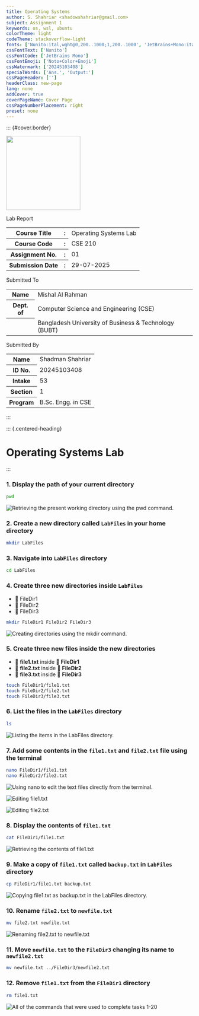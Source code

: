 ```yaml
---
title: Operating Systems
author: S. Shahriar <shadowshahriar@gmail.com>
subject: Assignment 1
keywords: os, wsl, ubuntu
colorTheme: light
codeTheme: stackoverflow-light
fonts: ['Nunito:ital,wght@0,200..1000;1,200..1000', 'JetBrains+Mono:ital,wght@0,100..800;1,100..800']
cssFontText: ['Nunito']
cssFontCode: ['JetBrains Mono']
cssFontEmoji: ['Noto+Color+Emoji']
cssWatermark: ['20245103408']
specialWords: ['Ans.', 'Output:']
cssPageHeader: ['']
headerClass: new-page
lang: none
addCover: true
coverPageName: Cover Page
cssPageNumberPlacement: right
preset: none
---
```


::: {#cover.border}

<section>
	<img id="watermark" class="round" src="./bubt.png" width="200px" />
</section>
<section>
	<p class="h1 w800 underline text-upr">Lab Report</p>
	<table class="compact borderless table-large table-upr padless" style="width: 5.1in">
		<tr>
			<th>Course Title</th>
			<th>:</th><td>Operating Systems Lab</td>
		</tr>
		<tr>
			<th>Course Code</th>
			<th>:</th><td>CSE 210</td>
		</tr>
		<tr>
			<th>Assignment No.</th>
			<th>:</th><td>01</td>
		</tr>
		<tr>
			<th>Submission Date</th>
			<th>:</th><td>29-07-2025</td>
		</tr>
	</table>
</section>
<section style="--hw: 7.2rem;">
	<p class="h2 w800 text-upr">Submitted To</p>
	<table class="compact borderless table-large table-upr padless withleader">
		<tr>
			<th>Name</th>
			<td>Mishal Al Rahman</td>
		</tr>
		<tr>
			<th>Dept. of</th>
			<td>Computer Science and Engineering (CSE)</td>
		</tr>
		<tr>
			<th></th>
			<td>Bangladesh University of Business & Technology (BUBT)</td>
		</tr>
	</table>
</section>
<section style="--hw: 7.2rem;">
	<p class="h2 w800 text-upr">Submitted By</p>
	<table class="compact borderless table-large table-upr padless withleader">
		<tr>
			<th>Name</th>
			<td>Shadman Shahriar</td>
		</tr>
		<tr>
			<th>ID No.</th>
			<td>20245103408</td>
		</tr>
		<tr>
			<th>Intake</th>
			<td>53</td>
		</tr>
		<tr>
			<th>Section</th>
			<td>1</td>
		</tr>
		<tr>
			<th>Program</th>
			<td>B.Sc. Engg. in CSE</td>
		</tr>
	</table>
</section>

:::

::: {.centered-heading}

# Operating Systems Lab

:::

### 1. Display the path of your current directory

```bash
pwd
```

![Retrieving the present working directory using the pwd command.](images/00.png)

### 2. Create a new directory called `LabFiles` in your home directory

```bash
mkdir LabFiles
```

### 3. Navigate into `LabFiles` directory

```bash
cd LabFiles
```

### 4. Create three new directories inside `LabFiles`

-   📁 FileDir1
-   📁 FileDir2
-   📁 FileDir3

```bash
mkdir FileDir1 FileDir2 FileDir3
```

![Creating directories using the mkdir command.](images/01.png)

### 5. Create three new files inside the new directories

-   📄 **file1.txt** inside 📁 **FileDir1**
-   📄 **file2.txt** inside 📁 **FileDir2**
-   📄 **file3.txt** inside 📁 **FileDir3**

```bash
touch FileDir1/file1.txt
touch FileDir2/file2.txt
touch FileDir3/file3.txt
```

### 6. List the files in the `LabFiles` directory

```bash
ls
```

![Listing the items in the LabFiles directory.](images/03.png)

### 7. Add some contents in the `file1.txt` and `file2.txt` file using the terminal

```bash
nano FileDir1/file1.txt
nano FileDir2/file2.txt
```

![Using nano to edit the text files directly from the terminal.](images/04.png)

![Editing file1.txt](images/05.png)

![Editing file2.txt](images/06.png)

### 8. Display the contents of `file1.txt`

```bash
cat FileDir1/file1.txt
```

![Retrieving the contents of file1.txt](images/07.png)

### 9. Make a copy of `file1.txt` called `backup.txt` in `LabFiles` directory

```bash
cp FileDir1/file1.txt backup.txt
```

![Copying file1.txt as backup.txt in the LabFiles directory.](images/08.png)

### 10. Rename `file2.txt` to `newfile.txt`

```bash
mv file2.txt newfile.txt
```

![Renaming file2.txt to newfile.txt](images/09.png)

### 11. Move `newfile.txt` to the `FileDir3` changing its name to `newfile2.txt`

```bash
mv newfile.txt ../FileDir3/newfile2.txt
```

### 12. Remove `file1.txt` from the `FileDir1` directory

```bash
rm file1.txt
```

![All of the commands that were used to complete tasks 1-20](images/full.png)
